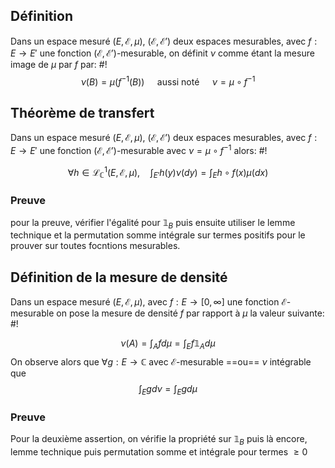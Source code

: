 ## Définition
Dans un espace mesuré $(E, \mathcal E, \mu)$, $(\mathcal E, \mathcal E')$ deux espaces mesurables, avec $f: E \to E'$ une fonction $(\mathcal E, \mathcal E')$-mesurable, on définit $\nu$ comme étant la mesure image de $\mu$ par $f$ par: #!
$$
\nu(B) = \mu \left( f^{-1}(B) \right) \quad \text{ aussi noté } \quad \nu = \mu\circ f^{-1}
$$
<!--ID: 1732221918002-->




## Théorème de transfert
Dans un espace mesuré $(E, \mathcal E, \mu)$, $(\mathcal E, \mathcal E')$ deux espaces mesurables, avec $f: E \to E'$ une fonction $(\mathcal E, \mathcal E')$-mesurable avec $\nu = \mu \circ f^{-1}$ alors: #!

$$
\forall h \in \mathcal L^1_{\mathbb{C}}(E, \mathcal E, \mu), \quad \int_{E'}h(y)\nu(dy) = \int_{E} h \circ f(x) \mu(dx)
$$
<!--ID: 1732221918004-->




### Preuve
pour la preuve, vérifier l'égalité pour $\mathbb 1_{B}$ puis ensuite utiliser le lemme technique et la permutation somme intégrale sur termes positifs pour le prouver sur toutes focntions mesurables.

## Définition de la mesure de densité
Dans un espace mesuré $(E, \mathcal E, \mu)$, avec $f: E \to [0, \infty]$ une fonction $\mathcal E$-mesurable on pose la mesure de densité $f$ par rapport à $\mu$ la valeur suivante: #!

$$
\nu(A) = \int_{A} fd\mu = \int_{E}f \mathbb 1_{A}d\mu
$$
On observe alors que $\forall g: E \to \mathbb{C}$ avec $\mathcal E$-mesurable ==ou== $\nu$ intégrable que $$
\int_{E} g d\nu = \int_{E}gd\mu
$$
<!--ID: 1732221918005-->




### Preuve
Pour la deuxième assertion, on vérifie la propriété sur $\mathbb 1_{B}$ puis là encore, lemme technique puis permutation somme et intégrale pour termes $\geq 0$